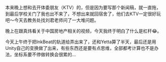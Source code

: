 本来晚上想和去开体委朋友（KTV）的，但是因为要写那个新闻稿，就一直拖，到最后学校关门了我也出不来了，不想出来就回宿舍了，他们去KTV一定很好玩吧～今天去教务处找刘君老师问了一大堆问题。

晚上在跟真炜看关于中国房地产相关的视频，今天我终于明白了什么是杠杆😂。

今天上午终于把InkBeat的轨道给弄出来了，还和Yetta算了半天，最后还是用Unity自己的变换做了出来，有些东西还是要有点思维，全部都考计算也不是办法，坐标系要不停做转换会很累的…